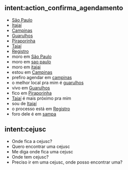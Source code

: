 ## intent:action_confirma_agendamento
- [São Paulo](local)
- [Itajaí](local)
- [Campinas](local)
- [Guarulhos](local)
- [Piraporinha](local)
- [Tajaí](local)
- [Registro](local)
- moro em [São Paulo](local)
- moro em [sao paulo](local)
- moro em [itajai](local)
- estou em [Campinas](local)
- prefiro agendar em [campinas](local)
- o melhor local pra mim é [guarulhos](local)
- vivo em [Guarulhos](local)
- fico em [Piraporinha](local)
- [Tajaí](local) é mais próximo pra mim
- sou de [Itajaí](local)
- o processo está em [Registro](local)
- foro dele é em [sampa](local)

## intent:cejusc
- Onde fica a cejusc?
- Quero encontrar uma cejusc
- Me diga onde fica uma cejusc
- Onde tem cejusc?
- Preciso ir em uma cejusc, onde posso encontrar uma?
